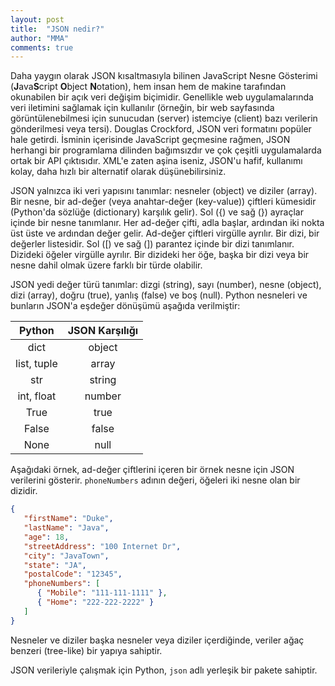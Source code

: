 ```yaml
---
layout: post
title:  "JSON nedir?"
author: "MMA"
comments: true
---
```


Daha yaygın olarak JSON kısaltmasıyla bilinen JavaScript Nesne Gösterimi (**J**ava**S**cript **O**bject **N**otation), hem insan hem de makine tarafından okunabilen bir açık veri değişim biçimidir. Genellikle web uygulamalarında veri iletimini sağlamak için kullanılır (örneğin, bir web sayfasında görüntülenebilmesi için sunucudan (server) istemciye (client) bazı verilerin gönderilmesi veya tersi). Douglas Crockford, JSON veri formatını popüler hale getirdi. İsminin içerisinde JavaScript geçmesine rağmen, JSON herhangi bir programlama dilinden bağımsızdır ve çok çeşitli uygulamalarda ortak bir API çıktısıdır. XML'e zaten aşina iseniz, JSON'u hafif, kullanımı kolay, daha hızlı bir alternatif olarak düşünebilirsiniz.
 
JSON yalnızca iki veri yapısını tanımlar: nesneler (object) ve diziler (array). Bir nesne, bir ad-değer (veya anahtar-değer (key-value)) çiftleri kümesidir (Python'da sözlüğe (dictionary) karşılık gelir). Sol ({) ve sağ (}) ayraçlar içinde bir nesne tanımlanır. Her ad-değer çifti, adla başlar, ardından iki nokta üst üste ve ardından değer gelir. Ad-değer çiftleri virgülle ayrılır. Bir dizi, bir değerler listesidir. Sol ([) ve sağ (]) parantez içinde bir dizi tanımlanır. Dizideki öğeler virgülle ayrılır. Bir dizideki her öğe, başka bir dizi veya bir nesne dahil olmak üzere farklı bir türde olabilir.

JSON yedi değer türü tanımlar: dizgi (string), sayı (number), nesne (object), dizi (array), doğru (true), yanlış (false) ve boş (null). Python nesneleri ve bunların JSON'a eşdeğer dönüşümü aşağıda verilmiştir:

|    **Python**   | **JSON Karşılığı** |
|:-----------:|:---------------:|
|     dict    |      object     |
| list, tuple |      array      |
|     str     |      string     |
|  int, float |      number     |
|     True    |       true      |
|    False    |      false      |
|     None    |       null      |

Aşağıdaki örnek, ad-değer çiftlerini içeren bir örnek nesne için JSON verilerini gösterir. `phoneNumbers` adının değeri, öğeleri iki nesne olan bir dizidir.

```JSON
{
   "firstName": "Duke",
   "lastName": "Java",
   "age": 18,
   "streetAddress": "100 Internet Dr",
   "city": "JavaTown",
   "state": "JA",
   "postalCode": "12345",
   "phoneNumbers": [
      { "Mobile": "111-111-1111" },
      { "Home": "222-222-2222" }
   ]
}
```

Nesneler ve diziler başka nesneler veya diziler içerdiğinde, veriler ağaç benzeri (tree-like) bir yapıya sahiptir.

JSON verileriyle çalışmak için Python, `json` adlı yerleşik bir pakete sahiptir.
